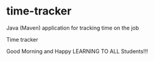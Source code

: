 # time-tracker
Java (Maven) application for tracking time on the job

Time tracker

Good Morning and Happy LEARNING TO ALL Students!!!
